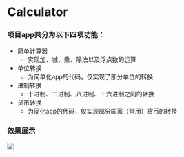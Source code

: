 # Calculator
### 项目app共分为以下四项功能： <br>
* 简单计算器 <br>
    * 实现加、减、乘、除法以及浮点数的运算 <br>
* 单位转换 <br>
    * 为简单化app的代码，仅实现了部分单位的转换 <br>
* 进制转换 <br>
    * 十进制、二进制、八进制、十六进制之间的转换 <br>
* 货币转换 <br>
    * 为简化app的代码，仅实现部分国家（常用）货币的转换 <br>

### 效果展示
![](show.gif)


<br>

